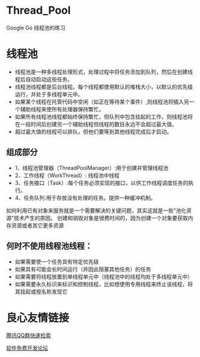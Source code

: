 # Thread_Pool
Google Go 线程池的练习

# 线程池

- 线程池是一种多线程处理形式，处理过程中将任务添加到队列，然后在创建线程后自动启动这些任务。
- 线程池线程都是后台线程。每个线程都使用默认的堆栈大小，以默认的优先级运行，并处于多线程单元中。
- 如果某个线程在托管代码中空闲（如正在等待某个事件）,则线程池将插入另一个辅助线程来使所有处理器保持繁忙。
- 如果所有线程池线程都始终保持繁忙，但队列中包含挂起的工作，则线程池将在一段时间后创建另一个辅助线程但线程的数目永远不会超过最大值。
- 超过最大值的线程可以排队，但他们要等到其他线程完成后才启动。

## 组成部分

- 1、线程池管理器（ThreadPoolManager）:用于创建并管理线程池
- 2、工作线程（WorkThread）: 线程池中线程
- 3、任务接口（Task）:每个任务必须实现的接口，以供工作线程调度任务的执行。
- 4、任务队列:用于存放没有处理的任务。提供一种缓冲机制。

 如何利用已有对象来服务就是一个需要解决的关键问题，其实这就是一些"池化资源"技术产生的原因。
 创建和销毁对象是很费时间的，因为创建一个对象要获取内存资源或者其它更多资源

## 何时不使用线程池线程：

- 如果需要使一个任务具有特定优先级
- 如果具有可能会长时间运行（并因此阻塞其他任务）的任务
- 如果需要将线程放置到单线程单元中（线程池中的线程均处于多线程单元中）
- 如果需要永久标识来标识和控制线程，比如想使用专用线程来终止该线程，将其挂起或按名称发现它




 # 良心友情链接

[腾讯QQ群快速检索](http://u.720life.cn/s/8cf73f7c)

[软件免费开发论坛](http://u.720life.cn/s/bbb01dc0)